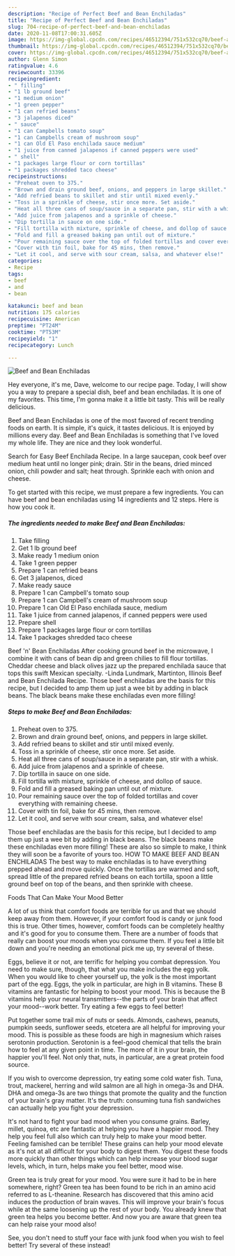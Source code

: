 ```yaml
---
description: "Recipe of Perfect Beef and Bean Enchiladas"
title: "Recipe of Perfect Beef and Bean Enchiladas"
slug: 704-recipe-of-perfect-beef-and-bean-enchiladas
date: 2020-11-08T17:00:31.605Z
image: https://img-global.cpcdn.com/recipes/46512394/751x532cq70/beef-and-bean-enchiladas-recipe-main-photo.jpg
thumbnail: https://img-global.cpcdn.com/recipes/46512394/751x532cq70/beef-and-bean-enchiladas-recipe-main-photo.jpg
cover: https://img-global.cpcdn.com/recipes/46512394/751x532cq70/beef-and-bean-enchiladas-recipe-main-photo.jpg
author: Glenn Simon
ratingvalue: 4.6
reviewcount: 33396
recipeingredient:
- " filling"
- "1 lb ground beef"
- "1 medium onion"
- "1 green pepper"
- "1 can refried beans"
- "3 jalapenos diced"
- " sauce"
- "1 can Campbells tomato soup"
- "1 can Campbells cream of mushroom soup"
- "1 can Old El Paso enchilada sauce medium"
- "1 juice from canned jalapenos if canned peppers were used"
- " shell"
- "1 packages large flour or corn tortillas"
- "1 packages shredded taco cheese"
recipeinstructions:
- "Preheat oven to 375."
- "Brown and drain ground beef, onions, and peppers in large skillet."
- "Add refried beans to skillet and stir until mixed evenly."
- "Toss in a sprinkle of cheese, stir once more. Set aside."
- "Heat all three cans of soup/sauce in a separate pan, stir with a whisk."
- "Add juice from jalapenos and a sprinkle of cheese."
- "Dip tortilla in sauce on one side."
- "Fill tortilla with mixture, sprinkle of cheese, and dollop of sauce."
- "Fold and fill a greased baking pan until out of mixture."
- "Pour remaining sauce over the top of folded tortillas and cover everything with remaining cheese."
- "Cover with tin foil, bake for 45 mins, then remove."
- "Let it cool, and serve with sour cream, salsa, and whatever else!"
categories:
- Recipe
tags:
- beef
- and
- bean

katakunci: beef and bean 
nutrition: 175 calories
recipecuisine: American
preptime: "PT24M"
cooktime: "PT53M"
recipeyield: "1"
recipecategory: Lunch

---
```



![Beef and Bean Enchiladas](https://img-global.cpcdn.com/recipes/46512394/751x532cq70/beef-and-bean-enchiladas-recipe-main-photo.jpg)

Hey everyone, it's me, Dave, welcome to our recipe page. Today, I will show you a way to prepare a special dish, beef and bean enchiladas. It is one of my favorites. This time, I'm gonna make it a little bit tasty. This will be really delicious.

Beef and Bean Enchiladas is one of the most favored of recent trending foods on earth. It is simple, it's quick, it tastes delicious. It is enjoyed by millions every day. Beef and Bean Enchiladas is something that I've loved my whole life. They are nice and they look wonderful.

Search for Easy Beef Enchilada Recipe. In a large saucepan, cook beef over medium heat until no longer pink; drain. Stir in the beans, dried minced onion, chili powder and salt; heat through. Sprinkle each with onion and cheese.


To get started with this recipe, we must prepare a few ingredients. You can have beef and bean enchiladas using 14 ingredients and 12 steps. Here is how you cook it.

<!--inarticleads1-->

##### The ingredients needed to make Beef and Bean Enchiladas:

1. Take  filling
1. Get 1 lb ground beef
1. Make ready 1 medium onion
1. Take 1 green pepper
1. Prepare 1 can refried beans
1. Get 3 jalapenos, diced
1. Make ready  sauce
1. Prepare 1 can Campbell&#39;s tomato soup
1. Prepare 1 can Campbell&#39;s cream of mushroom soup
1. Prepare 1 can Old El Paso enchilada sauce, medium
1. Take 1 juice from canned jalapenos, if canned peppers were used
1. Prepare  shell
1. Prepare 1 packages large flour or corn tortillas
1. Take 1 packages shredded taco cheese


Beef &#39;n&#39; Bean Enchiladas After cooking ground beef in the microwave, I combine it with cans of bean dip and green chilies to fill flour tortillas. Cheddar cheese and black olives jazz up the prepared enchilada sauce that tops this swift Mexican specialty. -Linda Lundmark, Martinton, Illinois Beef and Bean Enchilada Recipe. Those beef enchiladas are the basis for this recipe, but I decided to amp them up just a wee bit by adding in black beans. The black beans make these enchiladas even more filling! 

<!--inarticleads2-->

##### Steps to make Beef and Bean Enchiladas:

1. Preheat oven to 375.
1. Brown and drain ground beef, onions, and peppers in large skillet.
1. Add refried beans to skillet and stir until mixed evenly.
1. Toss in a sprinkle of cheese, stir once more. Set aside.
1. Heat all three cans of soup/sauce in a separate pan, stir with a whisk.
1. Add juice from jalapenos and a sprinkle of cheese.
1. Dip tortilla in sauce on one side.
1. Fill tortilla with mixture, sprinkle of cheese, and dollop of sauce.
1. Fold and fill a greased baking pan until out of mixture.
1. Pour remaining sauce over the top of folded tortillas and cover everything with remaining cheese.
1. Cover with tin foil, bake for 45 mins, then remove.
1. Let it cool, and serve with sour cream, salsa, and whatever else!


Those beef enchiladas are the basis for this recipe, but I decided to amp them up just a wee bit by adding in black beans. The black beans make these enchiladas even more filling! These are also so simple to make, I think they will soon be a favorite of yours too. HOW TO MAKE BEEF AND BEAN ENCHILADAS The best way to make enchiladas is to have everything prepped ahead and move quickly. Once the tortillas are warmed and soft, spread little of the prepared refried beans on each tortilla, spoon a little ground beef on top of the beans, and then sprinkle with cheese. 

Foods That Can Make Your Mood Better


A lot of us think that comfort foods are terrible for us and that we should keep away from them. However, if your comfort food is candy or junk food this is true. Other times, however, comfort foods can be completely healthy and it's good for you to consume them. There are a number of foods that really can boost your moods when you consume them. If you feel a little bit down and you're needing an emotional pick me up, try several of these.

Eggs, believe it or not, are terrific for helping you combat depression. You need to make sure, though, that what you make includes the egg yolk. When you would like to cheer yourself up, the yolk is the most important part of the egg. Eggs, the yolk in particular, are high in B vitamins. These B vitamins are fantastic for helping to boost your mood. This is because the B vitamins help your neural transmitters--the parts of your brain that affect your mood--work better. Try eating a few eggs to feel better!

Put together some trail mix of nuts or seeds. Almonds, cashews, peanuts, pumpkin seeds, sunflower seeds, etcetera are all helpful for improving your mood. This is possible as these foods are high in magnesium which raises serotonin production. Serotonin is a feel-good chemical that tells the brain how to feel at any given point in time. The more of it in your brain, the happier you'll feel. Not only that, nuts, in particular, are a great protein food source.

If you wish to overcome depression, try eating some cold water fish. Tuna, trout, mackerel, herring and wild salmon are all high in omega-3s and DHA. DHA and omega-3s are two things that promote the quality and the function of your brain's gray matter. It's the truth: consuming tuna fish sandwiches can actually help you fight your depression. 

It's not hard to fight your bad mood when you consume grains. Barley, millet, quinoa, etc are fantastic at helping you have a happier mood. They help you feel full also which can truly help to make your mood better. Feeling famished can be terrible! These grains can help your mood elevate as it's not at all difficult for your body to digest them. You digest these foods more quickly than other things which can help increase your blood sugar levels, which, in turn, helps make you feel better, mood wise.

Green tea is truly great for your mood. You were sure it had to be in here somewhere, right? Green tea has been found to be rich in an amino acid referred to as L-theanine. Research has discovered that this amino acid induces the production of brain waves. This will improve your brain's focus while at the same loosening up the rest of your body. You already knew that green tea helps you become better. And now you are aware that green tea can help raise your mood also!

See, you don't need to stuff your face with junk food when you wish to feel better! Try several of these instead!

